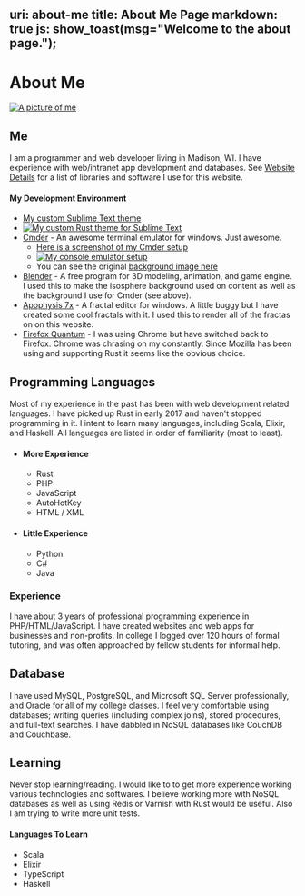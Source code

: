 uri: about-me
title: About Me Page
markdown: true
js: show_toast(msg="Welcome to the about page.");
-----
# About Me

<div class="img-wrap-center">
<a data-fancybox="me" href="{{base_url}}uploads/me-suit.jpg"><img alt="A picture of me" src="{{base_url}}uploads/me-suit-sm.jpg"></a>
</div>

## Me
I am a programmer and web developer living in Madison, WI.  I have experience with web/intranet app development and databases.  See [Website Details]({{base_url}}content/about-site) for a list of libraries and software I use for this website.

#### My Development Environment
- [My custom Sublime Text theme]({{base_url}}content/sublime-theme)
- <div class="img-wrap-center"><a data-fancybox="theme" href="{{base_url}}uploads/sublime-rust-theme.PNG"><img alt="My custom Rust theme for Sublime Text" src="{{base_url}}uploads/sublime-rust-theme.PNG"></a></div>
- [Cmder](http://cmder.net/) - An awesome terminal emulator for windows.  Just awesome.
    - [Here is a screenshot of my Cmder setup]({{base_url}}uploads/cmder.PNG)
    - <div class="img-wrap-center"><a data-fancybox="cmder" href="{{base_url}}uploads/cmder.PNG"><img alt="My console emulator setup" src="{{base_url}}uploads/cmder.PNG"></a></div>
    - You can see the original [background image here]({{base_url}}uploads/cmder-bg.png)
- [Blender](https://www.blender.org/) - A free program for 3D modeling, animation, and game engine.  I used this to make the isosphere background used on content as well as the background I use for Cmder (see above).
- [Apophysis 7x](https://sourceforge.net/projects/apophysis7x/) - A fractal editor for windows.  A little buggy but I have created some cool fractals with it.  I used this to render all of the fractas on on this website.
- [Firefox Quantum](https://www.mozilla.org/en-US/firefox/) - I was using Chrome but have switched back to Firefox.  Chrome was chrasing on my constantly.  Since Mozilla has been using and supporting Rust it seems like the obvious choice.

## Programming Languages
Most of my experience in the past has been with web development related languages.  I have picked up Rust in early 2017 and haven't stopped programming in it.  I intent to learn many languages, including Scala, Elixir, and Haskell.  All languages are listed in order of familiarity (most to least).

- #### More Experience
    - Rust
    - PHP
    - JavaScript
    - AutoHotKey
    - HTML / XML

- #### Little Experience
    - Python
    - C#
    - Java


### Experience
I have about 3 years of professional programming experience in PHP/HTML/JavaScript.  I have created websites and web apps for businesses and non-profits.  In college I logged over 120 hours of formal tutoring, and was often approached by fellow students for informal help.

## Database
I have used MySQL, PostgreSQL, and Microsoft SQL Server professionally, and Oracle for all of my college classes.  I feel very comfortable using databases; writing queries (including complex joins), stored procedures, and full-text searches.  I have dabbled in NoSQL databases like CouchDB and Couchbase.

## Learning
Never stop learning/reading.  I would like to to get more experience working various technologies and softwares. I believe working more with NoSQL databases as well as using Redis or Varnish with Rust would be useful.  Also I am trying to write more unit tests.
#### Languages To Learn
- Scala
- Elixir
- TypeScript
- Haskell










